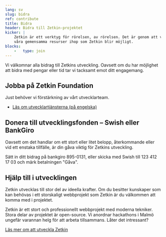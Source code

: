 ```yaml
---
lang: sv
slug: bidra
ref: contribute
title: Bidra
header: Bidra till Zetkin-projektet
kicker: |
    Zetkin är ett verktyg för rörelsen, av rörelsen. Det är genom att vi slår
    våra gemensamma resurser ihop som Zetkin blir möjligt.
blocks:
    -   type: join
---
```


Vi välkomnar alla bidrag till Zetkins utveckling. Oavsett om du har möjlighet
att bidra med pengar eller tid tar vi tacksamt emot ditt engagemang.

## Jobba på Zetkin Foundation
Just behöver vi förstärkning av vårt utvecklarteam.

* [Läs om utvecklartjänsterna (på engelska)](/en/contribute/jobs)

## Donera till utvecklingsfonden – Swish eller BankGiro
Oavsett om det handlar om ett stort eller litet belopp, återkommande eller vid
ett enstaka tillfälle, är din gåva viktig för Zetkins utveckling.

Sätt in ditt bidrag på bankgiro 895-0131, eller skicka med Swish till
123 412 17 03 och märk betalningen "Gåva".

## Hjälp till i utvecklingen
Zetkin utvecklas till stor del av ideella krafter. Om du besitter kunskaper som
kan behövas i ett storskaligt webbprojekt som Zetkin är du välkommen att komma
med i projektet.

Zetkin är ett stort och professionellt webbprojekt med moderna tekniker. Stora
delar av projektet är open-source. Vi anordnar hackathons i Malmö ungefär
varannan helg för att arbeta tillsammans. Låter det intressant?

[Läs mer om att utveckla Zetkin](./volontar)
